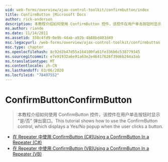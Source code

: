 ```yaml
---
uid: web-forms/overview/ajax-control-toolkit/confirmbutton/index
title: ConfirmButton |Microsoft Docs
author: rick-anderson
description: 本教程介绍如何使用 ConfirmButton 控件，该控件在用户单击按钮时显示 "是/否" 弹出窗口。
ms.author: riande
ms.date: 11/14/2011
ms.assetid: 338c4fd9-0e9b-4dab-a92b-4b88bd403d49
msc.legacyurl: /web-forms/overview/ajax-control-toolkit/confirmbutton
msc.type: chapter
ms.openlocfilehash: 8c92d2b47d55a164100fa61fe336b6c538779345
ms.sourcegitcommit: e7e91932a6e91a63e2e46417626f39d6b244a3ab
ms.translationtype: MT
ms.contentlocale: zh-CN
ms.lasthandoff: 03/06/2020
ms.locfileid: "78497552"
---
```

# <a name="confirmbutton"></a><span data-ttu-id="2ec55-103">ConfirmButton</span><span class="sxs-lookup"><span data-stu-id="2ec55-103">ConfirmButton</span></span>

> <span data-ttu-id="2ec55-104">本教程介绍如何使用 ConfirmButton 控件，该控件在用户单击按钮时显示 "是/否" 弹出窗口。</span><span class="sxs-lookup"><span data-stu-id="2ec55-104">This tutorial shows how to use the ConfirmButton control, which displays a Yes/No popup when the user clicks a button.</span></span>

- [<span data-ttu-id="2ec55-105">在 Repeater 中使用 ConfirmButton (C#)</span><span class="sxs-lookup"><span data-stu-id="2ec55-105">Using a ConfirmButton In a Repeater (C#)</span></span>](using-a-confirmbutton-in-a-repeater-cs.md)
- [<span data-ttu-id="2ec55-106">在 Repeater 中使用 ConfirmButton (VB)</span><span class="sxs-lookup"><span data-stu-id="2ec55-106">Using a ConfirmButton In a Repeater (VB)</span></span>](using-a-confirmbutton-in-a-repeater-vb.md)
